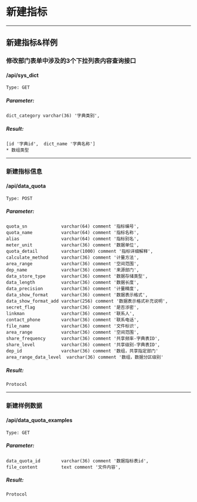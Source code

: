 # 新建指标

-----

## 新建指标&样例

### 修改部门表单中涉及的3个下拉列表内容查询接口
#### /api/sys_dict
    Type: GET
##### Parameter:
    dict_category varchar(36) '字典类别',
##### Result:
    [id '字典id',  dict_name '字典名称']
    * 数组类型

-----

### 新建指标信息
#### /api/data_quota
    Type: POST
##### Parameter:
    quota_sn             varchar(64) comment '指标编号',
    quota_name           varchar(64) comment '指标名称',
    alias                varchar(64) comment '指标别名',
    meter_unit           varchar(36) comment '数据单位',
    quota_detail         varchar(1000) comment '指标详细解释',
    calculate_method     varchar(36) comment '计量方法',
    area_range           varchar(36) comment '空间范围',
    dep_name             varchar(36) comment '来源部门',
    data_store_type      varchar(36) comment '数据存储类型',
    data_length          varchar(36) comment '数据长度',
    data_precision       varchar(36) comment '计量精度',
    data_show_format     varchar(36) comment '数据表示格式',
    data_show_format_add varchar(256) comment '数据表示格式补充说明',
    secret_flag          varchar(36) comment '是否涉密',
    linkman              varchar(36) comment '联系人',
    contact_phone        varchar(36) comment '联系电话',
    file_name            varchar(36) comment '文件标识',
    area_range           varchar(36) comment '空间范围',
    share_frequency      varchar(36) comment '共享频率-字典表ID',
    share_level          varchar(36) comment '共享级别-字典表ID',
    dep_id               varchar(36) comment '数组，共享指定部门'
    area_range_data_level  varchar(36) comment '数组，数据分区级别'

##### Result:
    Protocol

-----

### 新建样例数据
#### /api/data_quota_examples
    Type: GET
##### Parameter:
    data_quota_id        varchar(36) comment '数据指标表id',
    file_content         text comment '文件内容',
##### Result:
    Protocol
